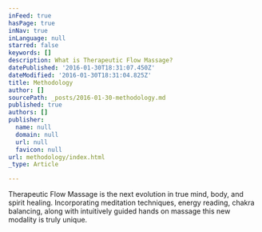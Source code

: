 ```yaml
---
inFeed: true
hasPage: true
inNav: true
inLanguage: null
starred: false
keywords: []
description: What is Therapeutic Flow Massage?
datePublished: '2016-01-30T18:31:07.450Z'
dateModified: '2016-01-30T18:31:04.825Z'
title: Methodology
author: []
sourcePath: _posts/2016-01-30-methodology.md
published: true
authors: []
publisher:
  name: null
  domain: null
  url: null
  favicon: null
url: methodology/index.html
_type: Article

---
```

Therapeutic Flow Massage is the next evolution in true mind, body, and spirit healing. Incorporating meditation techniques, energy reading, chakra balancing, along with intuitively guided hands on massage this new modality is truly unique.